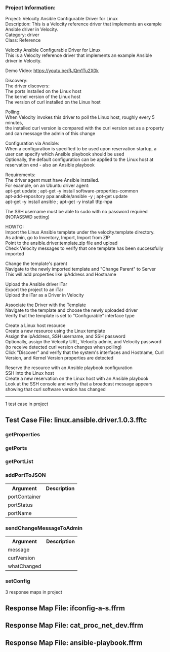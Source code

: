 ### Project Information:
Project: Velocity Ansible Configurable Driver for Linux  
Description: This is a Velocity reference driver that implements an example Ansible driver in Velocity.  
Category: driver  
Class: Reference  
  
Velocity Ansible Configurable Driver for Linux  
This is a Velocity reference driver that implements an example Ansible driver in Velocity.  
  
Demo Video: https://youtu.be/RJQm1Tu2X0k  
  
Discovery:  
The driver discovers:  
  The ports installed on the Linux host  
  The kernel version of the Linux host  
  The version of curl installed on the Linux host  
    
Polling:  
  When Velocity invokes this driver to poll the Linux host, roughly every 5 minutes,  
  the installed curl version is compared with the curl version set as a property and can message the admin of this change  
    
Configuration via Ansible:  
  When a configuration is specified to be used upon reservation startup, a user can specify which Ansible playbook should be used  
  Optionally, the default configuration can be applied to the Linux host at reservation end - also an Ansible playbook  
    
Requirements:  
  The driver agent must have Ansible installed.  
  For example, on an Ubuntu driver agent:   
    apt-get update ; apt-get -y install software-properties-common  
    apt-add-repository ppa:ansible/ansible -y ; apt-get update  
    apt-get -y install ansible ; apt-get -y install tftp-hpa  
      
  The SSH username must be able to sudo with no password required (NOPASSWD setting)      
    
HOWTO:  
  Import the Linux Ansible template under the velocity.template directory.   
    As admin, go to Inventory, Import, Import from ZIP  
    Point to the ansible.driver.template.zip file and upload  
    Check Velocity messages to verify that one template has been successfully imported  
    
  Change the template's parent  
    Navigate to the newly imported template and "Change Parent" to Server  
    This will add properties like ipAddress and Hostname  
      
  Upload the Ansible driver iTar  
    Export the project to an iTar  
    Upload the iTar as a Driver in Velocity  
      
  Associate the Driver with the Template  
    Navigate to the template and choose the newly uploaded driver   
    Verify that the template is set to "Configurable" interface type  
  
  Create a Linux host resource  
    Create a new resource using the Linux template  
    Assign the ipAddress, SSH username, and SSH password  
    Optionally, assign the Velocity URL, Velocity admin, and Velocity password (to receive detected curl version changes when polling)  
    Click "Discover" and verify that the system's interfaces and Hostname, Curl Version, and Kernel Version properties are detected  
      
  Reserve the resource with an Ansible playbook configuration  
    SSH into the Linux host  
    Create a new reservation on the Linux host with an Ansible playbook     
    Look at the SSH console and verify that a broadcast message appears showing that curl software version has changed   
      
    
     
	  

 ----
1 test case in project
## Test Case File: linux.ansible.driver.1.0.3.fftc
### getProperties
### getPorts
### getPortList
### addPortToJSON
<table><tr><th>Argument</th><th>Description</th></tr>
<tr><td>portContainer</td><tr></tr>
<tr><td>portStatus</td><tr></tr>
<tr><td>portName</td><tr></tr></table>

### sendChangeMessageToAdmin
<table><tr><th>Argument</th><th>Description</th></tr>
<tr><td>message</td><tr></tr>
<tr><td>curlVersion</td><tr></tr>
<tr><td>whatChanged</td><tr></tr></table>

### setConfig
3 response maps in project
## Response Map File: ifconfig-a-s.ffrm
## Response Map File: cat_proc_net_dev.ffrm
## Response Map File: ansible-playbook.ffrm